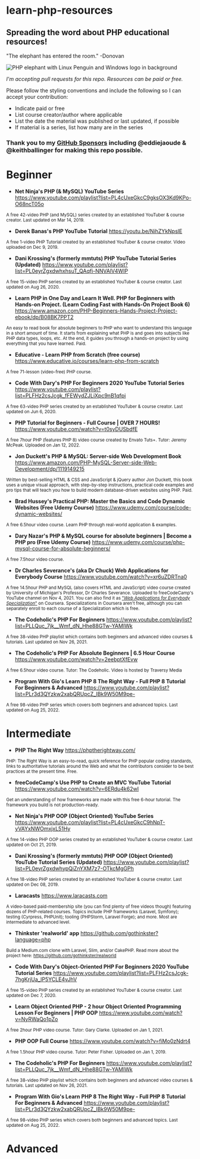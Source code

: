 # learn-php-resources
## Spreading the word about PHP educational resources!  

"The elephant has entered the room." -Donovan

![PHP elephant with Linux Penguin and Windows logo in background](https://github-production-repository-image-32fea6.s3.amazonaws.com/306814906/ed975280-15a0-11eb-9e1b-ca8faced7824?)

_I'm accepting pull requests for this repo. Resources can be paid or free._ 

Please follow the styling conventions and include the following so I can accept your contribution:
- Indicate paid or free 
- List course creator/author where applicable
- List the date the material was published or last updated, if possible
- If material is a series, list how many are in the series

### Thank you to my [GitHub Sponsors](https://github.com/sponsors/RealToughCandy) including @eddiejaoude & @keithballinger for making this repo possible.

# Beginner

- **Net Ninja's PHP (& MySQL) YouTube Series**
https://www.youtube.com/playlist?list=PL4cUxeGkcC9gksOX3Kd9KPo-O68ncT05o

<sup>A free 42-video PHP (and MySQL) series created by an established YouTuber & course creator. Last updated on Mar 14, 2019.</sup>

- **Derek Banas's PHP YouTube Tutorial**
https://youtu.be/NihZYkNpslE

<sup>A free 1-video PHP Tutorial created by an established YouTuber & course creator. Video uploaded on Dec 9, 2019.</sup>

- **Dani Krossing's (formerly mmtuts) PHP YouTube Tutorial Series (Updated)**
https://www.youtube.com/playlist?list=PL0eyrZgxdwhxhsuT_QAqfi-NNVAlV4WIP

<sup>A free 15-video PHP series created by an established YouTuber & course creator. Last updated on Aug 26, 2020.</sup>

- **Learn PHP in One Day and Learn It Well. PHP for Beginners with Hands-on Project. (Learn Coding Fast with Hands-On Project Book 6)**
https://www.amazon.com/PHP-Beginners-Hands-Project-Project-ebook/dp/B08BK7PPT2

<sup>An easy to read book for absolute beginners to PHP who want to understand this language in a short amount of time. It starts from explaining what PHP is and goes into subjects like PHP data types, loops, etc. At the end, it guides you through a hands-on project by using everything that you have learned. Paid.</sup>

- **Educative - Learn PHP from Scratch (free course)**
https://www.educative.io/courses/learn-php-from-scratch

<sup>A free 71-lesson (video-free) PHP course.</sup>

- **Code With Dary's PHP For Beginners 2020 YouTube Tutorial Series**
https://www.youtube.com/playlist?list=PLFHz2csJcgk_fFEWydZJLiXpc9nB1qfpi

<sup>A free 63-video PHP series created by an established YouTuber & course creator. Last updated on Jun 6, 2020.</sup>

- **PHP Tutorial for Beginners - Full Course | OVER 7 HOURS!**
https://www.youtube.com/watch?v=t0syDUSbdfE

<sup>A free 7hour PHP (features PHP 8) video course created by Envato Tuts+. Tutor: Jeremy McPeak. Uploaded on Jan 12, 2022.</sup>

- **Jon Duckett's PHP & MySQL: Server-side Web Development Book**
https://www.amazon.com/PHP-MySQL-Server-side-Web-Development/dp/1119149215

<sup>Written by best-selling HTML & CSS and JavaScript & jQuery author Jon Duckett, this book uses a unique visual approach, with step-by-step instructions, practical code examples and pro tips that will teach you how to build modern database-driven websites using PHP. Paid.</sup>

- **Brad Hussey's Practical PHP: Master the Basics and Code Dynamic Websites (Free Udemy Course)**
https://www.udemy.com/course/code-dynamic-websites/

<sup>A free 6.5hour video course. Learn PHP through real-world application & examples.</sup>

- **Dary Nazar's PHP & MySQL course for absolute beginners | Become a PHP pro (Free Udemy Course)**
https://www.udemy.com/course/php-mysql-course-for-absolute-beginners/

<sup>A free 7.5hour video course.</sup>

- **Dr Charles Severance's (aka Dr Chuck) Web Applications for Everybody Course**
https://www.youtube.com/watch?v=xr6uZDRTna0

<sup>A free 14.5hour PHP and MySQL (also covers HTML and JavaScript) video course created by University of Michigan's Professor, Dr Charles Severance. Uploaded to freeCodeCamp's YouTube channel on Nov 4, 2021. You can also find it as ["*Web Applications for Everybody Specialization*"](https://www.coursera.org/specializations/web-applications#courses) on Coursera. Specializations in Coursera aren't free, although you can separately enroll to each course of a Specialization which is free.</sup>


- **The Codeholic's PHP For Beginners**
https://www.youtube.com/playlist?list=PLLQuc_7jk__Wmf_dN_Hhe88GTw-YAMIWk

<sup>A free 38-video PHP playlist which contains both beginners and advanced video courses & tutorials. Last updated on Nov 26, 2021.</sup>

- **The Codeholic's PHP For Absolute Beginners | 6.5 Hour Course**
https://www.youtube.com/watch?v=2eebptXfEvw

<sup>A free 6.5hour video course. Tutor: The Codeholic. Video is hosted by Traversy Media</sup>

- **Program With Gio's Learn PHP 8 The Right Way - Full PHP 8 Tutorial For Beginners & Advanced**
https://www.youtube.com/playlist?list=PLr3d3QYzkw2xabQRUpcZ_IBk9W50M9pe-

<sup>A free 98-video PHP series which covers both beginners and advanced topics. Last updated on Aug 25, 2022.</sup>


# Intermediate

- **PHP The Right Way**
https://phptherightway.com/

<sup>PHP: The Right Way is an easy-to-read, quick reference for PHP popular coding standards, links to authoritative tutorials around the Web and what the contributors consider to be best practices at the present time. Free. </sup>

- **freeCodeCamp's Use PHP to Create an MVC YouTube Tutorial**
https://www.youtube.com/watch?v=6ERdu4k62wI

<sup>Get an understanding of how frameworks are made with this free 6-hour tutorial. The framework you build is not production-ready.</sup>

- **Net Ninja's PHP OOP (Object Oriented) YouTube Series**
https://www.youtube.com/playlist?list=PL4cUxeGkcC9hNpT-yVAYxNWOmxjxL51Hy

<sup>A free 14-video PHP OOP series created by an established YouTuber & course creator. Last updated on Oct 21, 2019.</sup>

- **Dani Krossing's (formerly mmtuts) PHP OOP (Object Oriented) YouTube Tutorial Series (Updated)**
https://www.youtube.com/playlist?list=PL0eyrZgxdwhypQiZnYXM7z7-OTkcMgGPh

<sup>A free 18-video PHP series created by an established YouTuber & course creator. Last updated on Dec 08, 2019.</sup>

- **Laracasts**
https://www.laracasts.com

<sup>A video-based paid-membership site (you can find plenty of free videos though) featuring dozens of PHP-related courses. Topics include PHP frameworks (Laravel, Symfony); testing (Cyrpress, PHPUnit); tooling (PHPStorm, Laravel Forge); and more. Most are intermediate to advanced level.</sup>

- **Thinkster 'realworld' app**
https://github.com/gothinkster?language=php

<sup> Build a Medium.com clone with Laravel, Slim, and/or CakePHP. Read more about the project here: https://github.com/gothinkster/realworld</sup>


- **Code With Dary's Object-Oriented PHP For Beginners 2020 YouTube Tutorial Series**
https://www.youtube.com/playlist?list=PLFHz2csJcgk-7hgKrjUa_IP5YCLE4vJhV

<sup>A free 15-video PHP series created by an established YouTuber & course creator. Last updated on Dec 7, 2020.</sup>

- **Learn Object Oriented PHP - 2 hour Object Oriented Programming Lesson For Beginners | PHP OOP**
https://www.youtube.com/watch?v=NyRWaQo1pZo

<sup>A free 2hour PHP video course. Tutor: Gary Clarke. Uploaded on Jan 1, 2021.</sup>

- **PHP OOP Full Course**
https://www.youtube.com/watch?v=fiMo0zNdrt4

<sup>A free 1.5hour PHP video course. Tutor: Peter Fisher. Uploaded on Jan 1, 2019.</sup>

- **The Codeholic's PHP For Beginners**
https://www.youtube.com/playlist?list=PLLQuc_7jk__Wmf_dN_Hhe88GTw-YAMIWk

<sup>A free 38-video PHP playlist which contains both beginners and advanced video courses & tutorials. Last updated on Nov 26, 2021.</sup>

- **Program With Gio's Learn PHP 8 The Right Way - Full PHP 8 Tutorial For Beginners & Advanced**
https://www.youtube.com/playlist?list=PLr3d3QYzkw2xabQRUpcZ_IBk9W50M9pe-

<sup>A free 98-video PHP series which covers both beginners and advanced topics. Last updated on Aug 25, 2022.</sup>

# Advanced
